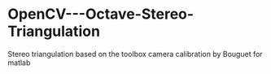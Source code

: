 # OpenCV---Octave-Stereo-Triangulation
Stereo triangulation based on the toolbox camera calibration by Bouguet for matlab
